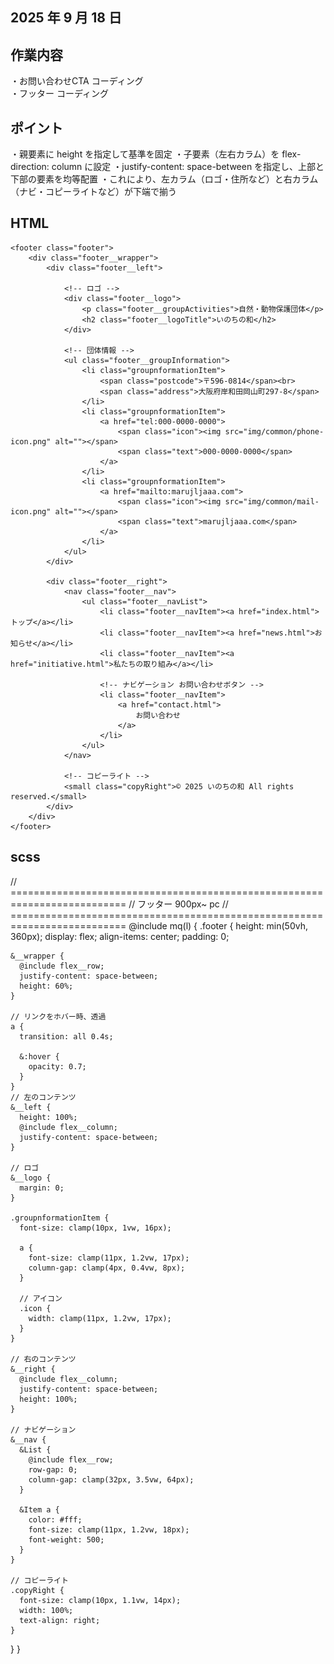 ## 2025 年 9 月 18 日

## 作業内容

・お問い合わせCTA コーディング<br>
・フッター コーディング

## ポイント
・親要素に height を指定して基準を固定
・子要素（左右カラム）を flex-direction: column に設定
・justify-content: space-between を指定し、上部と下部の要素を均等配置
・これにより、左カラム（ロゴ・住所など）と右カラム（ナビ・コピーライトなど）が下端で揃う

## HTML
   <!-- フッター -->
    <footer class="footer">
        <div class="footer__wrapper">
            <div class="footer__left">

                <!-- ロゴ -->
                <div class="footer__logo">
                    <p class="footer__groupActivities">自然・動物保護団体</p>
                    <h2 class="footer__logoTitle">いのちの和</h2>
                </div>

                <!-- 団体情報 -->
                <ul class="footer__groupInformation">
                    <li class="groupnformationItem">
                        <span class="postcode">〒596-0814</span><br>
                        <span class="address">大阪府岸和田岡山町297-8</span>
                    </li>
                    <li class="groupnformationItem">
                        <a href="tel:000-0000-0000">
                            <span class="icon"><img src="img/common/phone-icon.png" alt=""></span>
                            <span class="text">000-0000-0000</span>
                        </a>
                    </li>
                    <li class="groupnformationItem">
                        <a href="mailto:marujljaaa.com">
                            <span class="icon"><img src="img/common/mail-icon.png" alt=""></span>
                            <span class="text">marujljaaa.com</span>
                        </a>
                    </li>
                </ul>
            </div>

            <div class="footer__right">
                <nav class="footer__nav">
                    <ul class="footer__navList">
                        <li class="footer__navItem"><a href="index.html">トップ</a></li>
                        <li class="footer__navItem"><a href="news.html">お知らせ</a></li>
                        <li class="footer__navItem"><a href="initiative.html">私たちの取り組み</a></li>

                        <!-- ナビゲーション お問い合わせボタン -->
                        <li class="footer__navItem">
                            <a href="contact.html">
                                お問い合わせ
                            </a>
                        </li>
                    </ul>
                </nav>

                <!-- コピーライト -->
                <small class="copyRight">© 2025 いのちの和 All rights reserved.</small>
            </div>
        </div>
    </footer>

## scss
// ==========================================================================
// フッター 900px~ pc
// ==========================================================================
@include mq(l) {
  .footer {
    height: min(50vh, 360px);
    display: flex;
    align-items: center;
    padding: 0;

    &__wrapper {
      @include flex__row;
      justify-content: space-between;
      height: 60%;
    }

    // リンクをホバー時、透過
    a {
      transition: all 0.4s;

      &:hover {
        opacity: 0.7;
      }
    }
    // 左のコンテンツ
    &__left {
      height: 100%;
      @include flex__column;
      justify-content: space-between;
    }

    // ロゴ
    &__logo {
      margin: 0;
    }

    .groupnformationItem {
      font-size: clamp(10px, 1vw, 16px);

      a {
        font-size: clamp(11px, 1.2vw, 17px);
        column-gap: clamp(4px, 0.4vw, 8px);
      }

      // アイコン
      .icon {
        width: clamp(11px, 1.2vw, 17px);
      }
    }

    // 右のコンテンツ
    &__right {
      @include flex__column;
      justify-content: space-between;
      height: 100%;
    }

    // ナビゲーション
    &__nav {
      &List {
        @include flex__row;
        row-gap: 0;
        column-gap: clamp(32px, 3.5vw, 64px);
      }

      &Item a {
        color: #fff;
        font-size: clamp(11px, 1.2vw, 18px);
        font-weight: 500;
      }
    }

    // コピーライト
    .copyRight {
      font-size: clamp(10px, 1.1vw, 14px);
      width: 100%;
      text-align: right;
    }
  }
}
